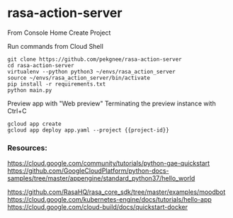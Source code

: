 # rasa-action-server

From Console Home Create Project

Run commands from Cloud Shell
```
git clone https://github.com/pekgnee/rasa-action-server
cd rasa-action-server
virtualenv --python python3 ~/envs/rasa_action_server
source ~/envs/rasa_action_server/bin/activate
pip install -r requirements.txt
python main.py
```

Preview app with "Web preview"
Terminating the preview instance with Ctrl+C

```
gcloud app create
gcloud app deploy app.yaml --project {{project-id}}
```

### Resources:
https://cloud.google.com/community/tutorials/python-gae-quickstart  
https://github.com/GoogleCloudPlatform/python-docs-samples/tree/master/appengine/standard_python37/hello_world  

https://github.com/RasaHQ/rasa_core_sdk/tree/master/examples/moodbot  
https://cloud.google.com/kubernetes-engine/docs/tutorials/hello-app  
https://cloud.google.com/cloud-build/docs/quickstart-docker
